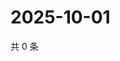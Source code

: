 # 2025-10-01

共 0 条

<!-- BEGIN ZHIHUQUESTIONS -->
<!-- 最后更新时间 Wed Oct 01 2025 16:15:41 GMT+0800 (China Standard Time) -->

<!-- END ZHIHUQUESTIONS -->
